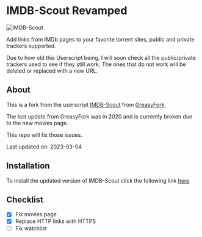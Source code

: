 # IMDB-Scout Revamped

![IMDB-Scout](https://user-images.githubusercontent.com/7843719/186052675-575fe47a-2052-4ae1-9e35-889c6349c948.gif)

 Add links from IMDb pages to your favorite torrent sites, public and private trackers supported.

 Due to how old this Userscript being, I will soon check all the public/private trackers used to see if they still work. The ones that do not work will be deleted or replaced with a new URL.

## About

This is a fork from the userscript [IMDB-Scout](https://greasyfork.org/en/scripts/3967-imdb-scout) from [GreasyFork](https://greasyfork.org).

The last update from GreasyFork was in 2020 and is currently broken due to the new movies page.

This repo will fix those issues.

Last updated on: 2023-03-04

## Installation

To install the updated version of IMDB-Scout click the following link [here](https://github.com/Aholicknight/IMDb-Scout/raw/master/IMDb_Scout.user.js)

## Checklist

- [x] Fix movies page
- [x] Replace HTTP links with HTTPS
- [ ] Fix watchlist
